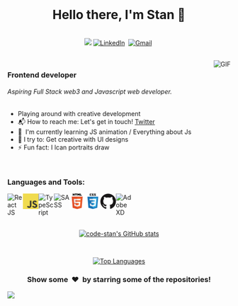 <br><br><br><br><br><br>
<p>
  <h1 align="center"><b>Hello there, I'm Stan 👋</b></h1>
</p>

<p align="center">
<br>
 <a href="https://www.twitter.com/codestanley" target="_blank" rel="noreferrer"><img
src="https://img.shields.io/twitter/follow/codestanley?logo=twitter&style=for-the-badge&color=0891b2&labelColor=171717"
/></a>
<a href="https://www.linkedin.com/in/codestan/"><img src="https://img.shields.io/badge/linkedin-%230077B5.svg?&style=for-the-badge&logo=linkedin&logoColor=white" alt="LinkedIn" /></a>&nbsp;
<a href="mailto:thecoderstanley@gmail.com?subject=Hello%20Stan!"><img src="https://img.shields.io/badge/gmail-%23D14836.svg?&style=for-the-badge&logo=gmail&logoColor=white" alt="Gmail"/></a>&nbsp;
</p>

<br>

<img align="right" height="270px" alt="GIF" src="https://i.pinimg.com/originals/e4/26/70/e426702edf874b181aced1e2fa5c6cde.gif" />



### Frontend developer
###### Aspiring Full Stack web3 and Javascript web developer.
-   Playing around with creative development
- 📬 How to reach me: Let's get in touch! [Twitter](https://twitter.com/CodeStanley)
- 🧠  I'm currently learning JS animation / Everything about Js
- 🧗 I try to: Get creative with UI designs
- ⚡ Fun fact: I lcan
portraits draw
<br>

### Languages and Tools: 

<img align="left" alt="React JS" width="35px" src="https://raw.githubusercontent.com/danielcranney/readme-generator/main/public/icons/skills/react-colored.svg" />
<img align="left" alt="JavaScript" width="35px" src="https://raw.githubusercontent.com/github/explore/80688e429a7d4ef2fca1e82350fe8e3517d3494d/topics/javascript/javascript.png" />
<img align="left" alt="TypeScript" width="35px" src="https://raw.githubusercontent.com/danielcranney/readme-generator/main/public/icons/skills/typescript-colored.svg" />
<img align="left" alt="SASS" width="35px" src="https://raw.githubusercontent.com/danielcranney/readme-generator/main/public/icons/skills/sass-colored.svg" />
<img align="left" alt="HTML5" width="35px" src="https://raw.githubusercontent.com/github/explore/80688e429a7d4ef2fca1e82350fe8e3517d3494d/topics/html/html.png" />
<img align="left" alt="CSS3" width="35px" src="https://raw.githubusercontent.com/github/explore/80688e429a7d4ef2fca1e82350fe8e3517d3494d/topics/css/css.png" />
<img align="left" alt="GitHub" width="35px" src="https://raw.githubusercontent.com/github/explore/78df643247d429f6cc873026c0622819ad797942/topics/github/github.png" />
<img align="left" alt="Adobe XD" width="35px" src="https://raw.githubusercontent.com/danielcranney/readme-generator/main/public/icons/skills/xd-colored-dark.svg" />



<br>
<br>
<br>
<br>

  
<p align='center'>
  <a href="http://www.github.com/code-stan"><img src="https://github-readme-stats.vercel.app/api?username=code-stan&show_icons=true&hide=&count_private=true&title_color=a855f7&text_color=f97316&icon_color=6366f1&bg_color=000000&hide_border=true&show_icons=true" alt="code-stan's GitHub stats" /></a>
</p>

<br>

<p align='center'>
<a href="https://github.com/code-stan" align="left"><img src="https://github-readme-stats.vercel.app/api/top-langs/?username=code-stan&langs_count=10&title_color=a855f7&text_color=f97316&icon_color=6366f1&bg_color=000000&hide_border=true&locale=en&custom_title=Top%20%Languages" alt="Top Languages" /></a>
</p>



<div align="center">
<h3 align="center">Show some &nbsp;❤️&nbsp; by starring some of the repositories!</h3>
</div><img src="https://github.com/punitkmryh/punitkmryh/blob/master/wave.svg" />
